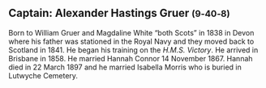 ## Captain: Alexander Hastings Gruer  <small>(9‑40‑8)</small>

Born to William Gruer and Magdaline White “both Scots” in 1838 in Devon where his father was stationed in the Royal Navy and they moved back to Scotland in 1841. He began his training on the *H.M.S. Victory*. He arrived in Brisbane in 1858. He married Hannah Connor 14 November 1867. Hannah died in 22 March 1897 and he married Isabella Morris who is buried in Lutwyche Cemetery.

